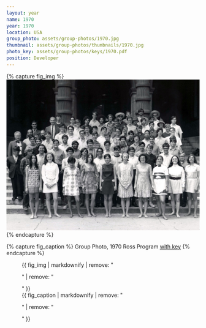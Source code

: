 ```yaml
---
layout: year
name: 1970
year: 1970
location: USA
group_photo: assets/group-photos/1970.jpg
thumbnail: assets/group-photos/thumbnails/1970.jpg
photo_key: assets/group-photos/keys/1970.pdf
position: Developer
---
```

{% capture fig_img %}
[![1970](/assets/group-photos/1970.jpg)](/assets/group-photos/keys/1970.pdf)
{% endcapture %}

{% capture fig_caption %}
Group Photo, 1970 Ross Program [with key](/assets/group-photos/keys/1970.pdf)
{% endcapture %}

<figure>
  {{ fig_img | markdownify | remove: "<p>" | remove: "</p>" }}
  <figcaption>{{ fig_caption | markdownify | remove: "<p>" | remove: "</p>" }}</figcaption>
</figure>
